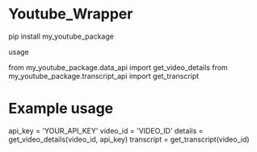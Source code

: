 # Youtube_Wrapper

pip install my_youtube_package

usage


from my_youtube_package.data_api import get_video_details
from my_youtube_package.transcript_api import get_transcript

# Example usage
api_key = 'YOUR_API_KEY'
video_id = 'VIDEO_ID'
details = get_video_details(video_id, api_key)
transcript = get_transcript(video_id)
